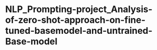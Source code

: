 # NLP_Prompting-project_Analysis-of-zero-shot-approach-on-fine-tuned-basemodel-and-untrained-Base-model
